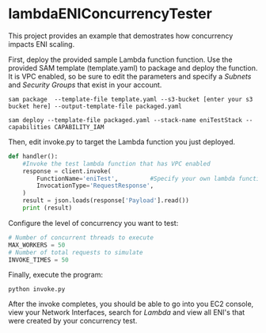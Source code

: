 # lambdaENIConcurrencyTester
This project provides an example that demostrates how concurrency impacts ENI scaling.

First, deploy the provided sample Lambda function function. Use the provided SAM template (template.yaml) to package and deploy the function.
It is VPC enabled, so be sure to edit the parameters and specify a *Subnets* and *Security Groups* that exist in your account.

```shell
sam package  --template-file template.yaml --s3-bucket [enter your s3 bucket here] --output-template-file packaged.yaml
```

```shell
sam deploy --template-file packaged.yaml --stack-name eniTestStack --capabilities CAPABILITY_IAM
```

Then, edit invoke.py to target the Lambda function you just deployed.

```python
def handler():
    #Invoke the test lambda function that has VPC enabled
    response = client.invoke(
        FunctionName='eniTest',         #Specify your own lambda function here
        InvocationType='RequestResponse',
    )
    result = json.loads(response['Payload'].read())
    print (result)
```

Configure the level of concurrency you want to test:

```python
# Number of concurrent threads to execute
MAX_WORKERS = 50
# Number of total requests to simulate
INVOKE_TIMES = 50 
```

Finally, execute the program:
```shell
python invoke.py
```
After the invoke completes, you should be able to go into you EC2 console, view your Network Interfaces, search for *Lambda* and view all ENI's that were created by your concurrency test.

